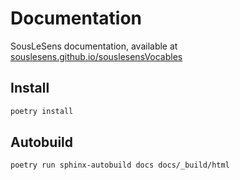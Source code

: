 # Documentation

SousLeSens documentation, available at [souslesens.github.io/souslesensVocables](https://souslesens.github.io/souslesensVocables)

## Install

```bash
poetry install
```

## Autobuild

```bash
poetry run sphinx-autobuild docs docs/_build/html
```
